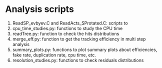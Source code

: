 # Analysis scripts
1) ReadSP_evbyev.C and ReadActs_SProtated.C: scripts to 
2) cpu_time_studies.py: functions to study the CPU time 
3) readTree.py: function to check the hits distributions 
4) merge_eff.py: function to get the tracking efficiency in multi step analysis
5) summary_plots.py: functions to plot summary plots about efficiencies, fake rate, duplication rate, cpu time, etc.
6) resolution_studies.py: functions to check residuals distributions